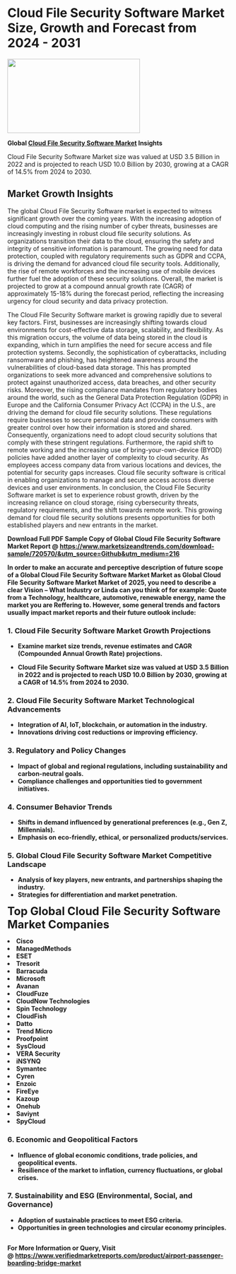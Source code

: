 <H1>Cloud File Security Software Market Size, Growth and Forecast from 2024 - 2031</H1><img class="aligncenter size-medium wp-image-584254" src="https://thirdeyenews.in/wp-content/uploads/2024/09/Global-Market-Research-300x168.jpeg" alt="" width="300" height="168" /><p><strong>Global&nbsp;<a href="https://www.marketsizeandtrends.com/download-sample/720570/&amp;utm_source=Github&utm_medium=216">Cloud File Security Software Market</a> Insights</strong></p><p>Cloud File Security Software Market size was valued at USD 3.5 Billion in 2022 and is projected to reach USD 10.0 Billion by 2030, growing at a CAGR of 14.5% from 2024 to 2030.</p><p><h2>Market Growth Insights</h2> <p>The global Cloud File Security Software market is expected to witness significant growth over the coming years. With the increasing adoption of cloud computing and the rising number of cyber threats, businesses are increasingly investing in robust cloud file security solutions. As organizations transition their data to the cloud, ensuring the safety and integrity of sensitive information is paramount. The growing need for data protection, coupled with regulatory requirements such as GDPR and CCPA, is driving the demand for advanced cloud file security tools. Additionally, the rise of remote workforces and the increasing use of mobile devices further fuel the adoption of these security solutions. Overall, the market is projected to grow at a compound annual growth rate (CAGR) of approximately 15-18% during the forecast period, reflecting the increasing urgency for cloud security and data privacy protection.</p> <p><strong></strong></p> <p>The Cloud File Security Software market is growing rapidly due to several key factors. First, businesses are increasingly shifting towards cloud environments for cost-effective data storage, scalability, and flexibility. As this migration occurs, the volume of data being stored in the cloud is expanding, which in turn amplifies the need for secure access and file protection systems. Secondly, the sophistication of cyberattacks, including ransomware and phishing, has heightened awareness around the vulnerabilities of cloud-based data storage. This has prompted organizations to seek more advanced and comprehensive solutions to protect against unauthorized access, data breaches, and other security risks. Moreover, the rising compliance mandates from regulatory bodies around the world, such as the General Data Protection Regulation (GDPR) in Europe and the California Consumer Privacy Act (CCPA) in the U.S., are driving the demand for cloud file security solutions. These regulations require businesses to secure personal data and provide consumers with greater control over how their information is stored and shared. Consequently, organizations need to adopt cloud security solutions that comply with these stringent regulations. Furthermore, the rapid shift to remote working and the increasing use of bring-your-own-device (BYOD) policies have added another layer of complexity to cloud security. As employees access company data from various locations and devices, the potential for security gaps increases. Cloud file security software is critical in enabling organizations to manage and secure access across diverse devices and user environments. In conclusion, the Cloud File Security Software market is set to experience robust growth, driven by the increasing reliance on cloud storage, rising cybersecurity threats, regulatory requirements, and the shift towards remote work. This growing demand for cloud file security solutions presents opportunities for both established players and new entrants in the market. <p><strong></p><p><span class=""><strong>Download Full PDF Sample Copy of Global Cloud File Security Software Market Report</strong> @ <a href="https://www.marketsizeandtrends.com/download-sample/720570/&amp;utm_source=Github&utm_medium=216" target="_blank">https://www.marketsizeandtrends.com/download-sample/720570/&amp;utm_source=Github&utm_medium=216</a></span></p><p>In order to make an accurate and perceptive description of future scope of a Global&nbsp;Cloud File Security Software Market Market as Global&nbsp;Cloud File Security Software Market Market of 2025, you need to describe a clear Vision &ndash; What Industry or Linda can you think of for example: Quote from a Technology, healthcare, automotive, renewable energy, name the market you are Reffering to. However, some general trends and factors usually impact market reports and their future outlook include:</p><h3>1.&nbsp;<strong>Cloud File Security Software Market Growth Projections</strong></h3><ul><li>Examine market size trends, revenue estimates and CAGR (Compounded Annual Growth Rate) projections.</li><li><p>Cloud File Security Software Market size was valued at USD 3.5 Billion in 2022 and is projected to reach USD 10.0 Billion by 2030, growing at a CAGR of 14.5% from 2024 to 2030.</p></li></ul><h3>2.&nbsp;<strong>Cloud File Security Software Market Technological Advancements</strong></h3><ul><li>Integration of AI, IoT, blockchain, or automation in the industry.</li><li>Innovations driving cost reductions or improving efficiency.</li></ul><h3>3.&nbsp;<strong>Regulatory and Policy Changes</strong></h3><ul><li>Impact of global and regional regulations, including sustainability and carbon-neutral goals.</li><li>Compliance challenges and opportunities tied to government initiatives.</li></ul><h3>4.&nbsp;<strong>Consumer Behavior Trends</strong></h3><ul><li>Shifts in demand influenced by generational preferences (e.g., Gen Z, Millennials).</li><li>Emphasis on eco-friendly, ethical, or personalized products/services.</li></ul><h3>5.&nbsp;<strong>Global Cloud File Security Software Market Competitive Landscape</strong></h3><ul><li>Analysis of key players, new entrants, and partnerships shaping the industry.</li><li>Strategies for differentiation and market penetration.</li></ul><p data-pm-slice="1 1 []"><span style="color: inherit; font-family: inherit; font-size: 25px;">Top Global Cloud File Security Software Market Companies</span></p><div class="" data-test-id=""><p><li>Cisco</li><li> ManagedMethods</li><li> ESET</li><li> Tresorit</li><li> Barracuda</li><li> Microsoft</li><li> Avanan</li><li> CloudFuze</li><li> CloudNow Technologies</li><li> Spin Technology</li><li> CloudFish</li><li> Datto</li><li> Trend Micro</li><li> Proofpoint</li><li> SysCloud</li><li> VERA Security</li><li> iNSYNQ</li><li> Symantec</li><li> Cyren</li><li> Enzoic</li><li> FireEye</li><li> Kazoup</li><li> Onehub</li><li> Saviynt</li><li> SpyCloud</li></p></div><h3>6.&nbsp;<strong>Economic and Geopolitical Factors</strong></h3><ul><li>Influence of global economic conditions, trade policies, and geopolitical events.</li><li>Resilience of the market to inflation, currency fluctuations, or global crises.</li></ul><h3>7.&nbsp;<strong>Sustainability and ESG (Environmental, Social, and Governance)</strong></h3><ul><li>Adoption of sustainable practices to meet ESG criteria.</li><li>Opportunities in green technologies and circular economy principles.</li></ul><h2><strong style="font-size: 14px;">For More Information or Query, Visit @&nbsp;</strong><a style="background-color: #ffffff; font-size: 14px;" href="https://www.marketsizeandtrends.com/report/cloud-file-security-software-market/" target="_blank">https://www.verifiedmarketreports.com/product/airport-passenger-boarding-bridge-market</a></h2>
